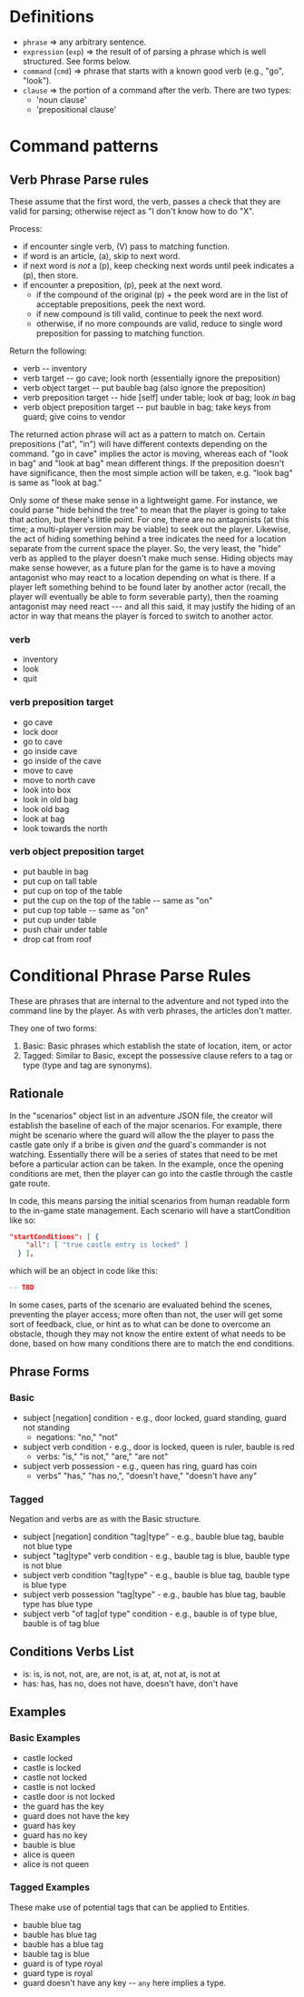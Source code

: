 # Definitions

- `phrase`              => any arbitrary sentence.
- `expression` (`exp`)  => the result of of parsing a phrase which is well structured. See forms below.
- `command` (`cmd`)     => phrase that starts with a known good verb (e.g., "go", "look").
- `clause`              => the portion of a command after the verb. There are two types:
  - 'noun clause'
  - 'prepositional clause'

# Command patterns

## Verb Phrase Parse rules

These assume that the first word, the verb, passes a check that they are valid for parsing; otherwise reject as "I don't know how to do "X".

Process:
- if encounter single verb, (V) pass to matching function.
- if word is an article, (a), skip to next word.
- if next word is _not_ a (p), keep checking next words until peek indicates a (p), then store.
- if encounter a preposition, (p), peek at the next word.
  - if the compound of the original (p) + the peek word are in the list of acceptable prepositions, peek the next word.
  - if new compound is till valid, continue to peek the next word.
  - otherwise, if no more compounds are valid, reduce to single word preposition for passing to matching function.

Return the following:
- verb                              -- inventory
- verb target                       -- go cave; look north (essentially ignore the preposition)
- verb object target                -- put bauble bag (also ignore the preposition)
- verb preposition target           -- hide [self] under table; look _at_ bag; look _in_ bag
- verb object preposition target    -- put bauble in bag; take keys from guard; give coins to vendor

The returned action phrase will act as a pattern to match on. Certain prepositions ("at", "in") will have different contexts depending on the command. "go in cave" implies the actor is moving, whereas each of "look in bag" and "look at bag" mean different things. If the preposition doesn't have significance, then the most simple action will be taken, e.g. "look bag" is same as "look at bag."

Only some of these make sense in a lightweight game. For instance, we could parse "hide behind the tree" to mean that the player is going to take that action, but there's little point. For one, there are no antagonists (at this time; a multi-player version may be viable) to seek out the player. Likewise, the act of hiding something behind a tree indicates the need for a location separate from the current space the player. So, the very least, the "hide" verb as applied to the player doesn't make much sense. Hiding objects may make sense however, as a future plan for the game is to have a moving antagonist who may react to a location depending on what is there. If a player left something behind to be found later by another actor (recall, the player will eventually be able to form severable party), then the roaming antagonist may need react --- and all this said, it may justify the hiding of an actor in way that means the player is forced to switch to another actor.

### verb

- inventory
- look
- quit

### verb preposition target

- go cave
- lock door
- go to cave
- go inside cave
- go inside of the cave
- move to cave
- move to north cave
- look into box
- look in old bag
- look old bag
- look at bag
- look towards the north

### verb object preposition target

- put bauble in bag
- put cup on tall table
- put cup on top of the table
- put the cup on the top of the table -- same as "on"
- put cup top table                   -- same as "on"
- put cup under table
- push chair under table
- drop cat from roof

# Conditional Phrase Parse Rules

These are phrases that are internal to the adventure and not typed into the command line by the player. As with verb phrases, the articles don't matter.

They one of two forms:

1. Basic: Basic phrases which establish the state of location, item, or actor
2. Tagged: Similar to Basic, except the possessive clause refers to a tag or type (type and tag are synonyms).

## Rationale

In the "scenarios" object list in an adventure JSON file, the creator will establish the baseline of each of the major scenarios. For example, there might be scenario where the guard will allow the the player to pass the castle gate only if a bribe is given _and_ the guard's commander is not watching. Essentially there will be a series of states that need to be met before a particular action can be taken. In the example, once the opening conditions are met, then the player can go into the castle through the castle gate route.

In code, this means parsing the initial scenarios from human readable form to the in-game state management. Each scenario will have a startCondition like so:

```json
"startConditions": [ {
    "all": [ "true castle entry is locked" ]
  } ],
```

which will be an object in code like this:

```haskell
-- TBD
```

In some cases, parts of the scenario are evaluated behind the scenes, preventing the player access; more often than not, the user will get some sort of feedback, clue, or hint as to what can be done to overcome an obstacle, though they may not know the entire extent of what needs to be done, based on how many conditions there are to match the end conditions.

## Phrase Forms

### Basic

- subject [negation] condition  - e.g., door locked, guard standing, guard not standing
  - negations: "no," "not"
- subject verb condition        - e.g., door is locked, queen is ruler, bauble is red
  - verbs: "is," "is not," "are," "are not"
- subject verb possession       - e.g., queen has ring, guard has coin
  - verbs" "has," "has no,", "doesn't have," "doesn't have any"

### Tagged

Negation and verbs are as with the Basic structure.

- subject [negation] condition "tag|type"   - e.g., bauble blue tag, bauble not blue type
- subject "tag|type" verb condition         - e.g., bauble tag is blue, bauble type is not blue
- subject verb condition "tag|type"         - e.g., bauble is blue tag, bauble type is blue type
- subject verb possession "tag|type"        - e.g., bauble has blue tag, bauble type has blue type
- subject verb "of tag|of type" condition   - e.g., bauble is of type blue, bauble is of tag blue

## Conditions Verbs List

- is: is, is not, not, are, are not, is at, at, not at, is not at
- has: has, has no, does not have, doesn't have, don't have

##  Examples

### Basic Examples
- castle locked
- castle is locked
- castle not locked
- castle is not locked
- castle door is not locked
- the guard has the key
- guard does not have the key
- guard has key
- guard has no key
- bauble is blue
- alice is queen
- alice is not queen

### Tagged Examples
These make use of potential tags that can be applied to Entities.

- bauble blue tag
- bauble has blue tag
- bauble has a blue tag
- bauble tag is blue
- guard is of type royal
- guard type is royal
- guard doesn't have any key -- `any` here implies a type.

